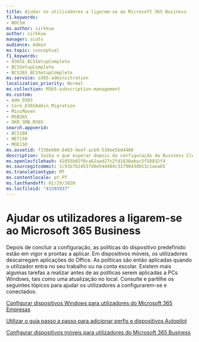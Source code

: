 ```yaml
---
title: Ajudar os utilizadores a ligarem-se ao Microsoft 365 Business
f1.keywords:
- NOCSH
ms.author: sirkkuw
author: sirkkuw
manager: scotv
audience: Admin
ms.topic: conceptual
f1_keywords:
- O365E_BCSSetupComplete
- BCSSetupComplete
- BCS365_BCSSetupComplete
ms.service: o365-administration
localization_priority: Normal
ms.collection: M365-subscription-management
ms.custom:
- Adm_O365
- Core_O365Admin_Migration
- MiniMaven
- MSB365
- OKR_SMB_M365
search.appverid:
- BCS160
- MET150
- MOE150
ms.assetid: f338e660-6483-4eef-acb9-53dee5bd4408
description: Saiba o que esperar depois da configuração da Business Cloud Suite estar completa.
ms.openlocfilehash: 41055b02f0ca62aad27c2fd1838abac5f58832f4
ms.sourcegitcommit: 1c91b7b24537d0e54d484c3379043db53c1aea65
ms.translationtype: MT
ms.contentlocale: pt-PT
ms.lasthandoff: 01/29/2020
ms.locfileid: "41593937"
---
```

# <a name="help-users-connect-to-microsoft-365-business"></a>Ajudar os utilizadores a ligarem-se ao Microsoft 365 Business

Depois de concluir a configuração, as políticas do dispositivo predefinido estão em vigor e prontas a aplicar. Em dispositivos móveis, os utilizadores descarregam aplicações do Office. As políticas são então aplicadas quando o utilizador entra no seu trabalho ou na conta escolar. Existem mais algumas tarefas a realizar antes de as políticas serem aplicadas a PCs Windows, tais como uma atualização no local. Consulte e partilhe os seguintes tópicos para ajudar os utilizadores a configurarem-se e conectados:
  
[Configurar dispositivos Windows para utilizadores do Microsoft 365 Empresas](set-up-windows-devices.md)
  
[Utilizar o guia passo a passo para adicionar perfis e dispositivos Autopilot](add-autopilot-devices-and-profile.md)
  
[Configurar dispositivos móveis para utilizadores do Microsoft 365 Business](set-up-mobile-devices.md)
  

